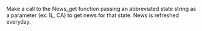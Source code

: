 Make a call to the News_get function passing an abbreviated state string as a parameter (ex: IL, CA) to get news for that state. News is refreshed everyday.
